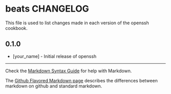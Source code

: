 # beats CHANGELOG

This file is used to list changes made in each version of the openssh cookbook.

## 0.1.0
- [your_name] - Initial release of openssh

- - -
Check the [Markdown Syntax Guide](http://daringfireball.net/projects/markdown/syntax) for help with Markdown.

The [Github Flavored Markdown page](http://github.github.com/github-flavored-markdown/) describes the differences between markdown on github and standard markdown.
